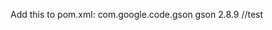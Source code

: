 Add this to pom.xml:
<dependencies>
        <!-- Thư viện Gson -->
        <dependency>
            <groupId>com.google.code.gson</groupId>
            <artifactId>gson</artifactId>
            <version>2.8.9</version>
        </dependency> //test
